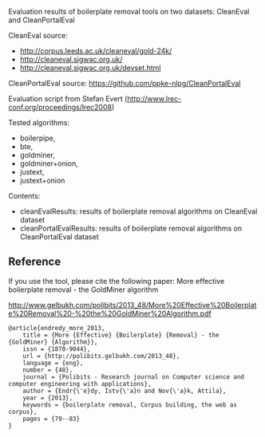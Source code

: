 Evaluation results of boilerplate removal tools on two datasets: CleanEval and CleanPortalEval

CleanEval source: 
- http://corpus.leeds.ac.uk/cleaneval/gold-24k/ 
- http://cleaneval.sigwac.org.uk/
- http://cleaneval.sigwac.org.uk/devset.html


CleanPortalEval source: 
https://github.com/ppke-nlpg/CleanPortalEval

Evaluation script from Stefan Evert (http://www.lrec-conf.org/proceedings/lrec2008)


Tested algorithms:
- boilerpipe,
- bte,
- goldminer,
- goldminer+onion,
- justext,
- justext+onion


Contents:

- cleanEvalResults: results of boilerplate removal algorithms on CleanEval dataset 
- cleanPortalEvalResults: results of boilerplate removal algorithms on CleanPortalEval dataset 

## Reference

If you use the tool, please cite the following paper:
More effective boilerplate removal - the GoldMiner algorithm

http://www.gelbukh.com/polibits/2013_48/More%20Effective%20Boilerplate%20Removal%20-%20the%20GoldMiner%20Algorithm.pdf


```
@article{endredy_more_2013,
	title = {More {Effective} {Boilerplate} {Removal} - the {GoldMiner} {Algorithm}},
	issn = {1870-9044},
	url = {http://polibits.gelbukh.com/2013_48},
	language = {eng},
	number = {48},
	journal = {Polibits - Research journal on Computer science and computer engineering with applications},
	author = {Endr{\'e}dy, Istv{\'a}n and Nov{\'a}k, Attila},
	year = {2013},
	keywords = {boilerplate removal, Corpus building, the web as corpus},
	pages = {79--83}
}
```

